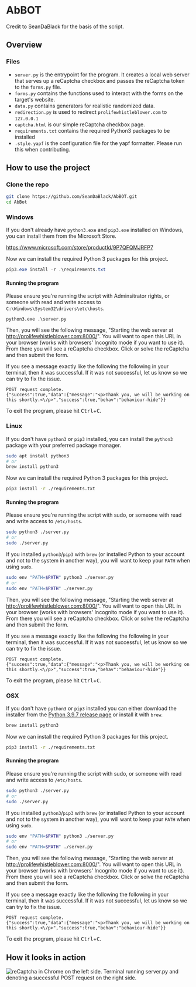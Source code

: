 # AbBOT

Credit to SeanDaBlack for the basis of the script.

## Overview

### Files

- `server.py` is the entrypoint for the program. It creates a local web server that serves up a reCaptcha checkbox and passes the reCaptcha token to the `forms.py` file.
- `forms.py` contains the functions used to interact with the forms on the target's website.
- `data.py` contains generators for realistic randomized data.
- `redirection.py` is used to redirect `prolifewhistleblower.com` to `127.0.0.1`
- `captcha.html` is our simple reCaptcha checkbox page.
- `requirements.txt` contains the required Python3 packages to be installed
- `.style.yapf` is the configuration file for the yapf formatter. Please run this when contributing.

## How to use the project

### Clone the repo

```bash
git clone https://github.com/SeanDaBlack/AbBOT.git
cd AbBot
```

### Windows

If you don't already have `python3.exe` and `pip3.exe` installed on Windows, you can install them from the Microsoft Store.

https://www.microsoft.com/store/productId/9P7QFQMJRFP7

Now we can install the required Python 3 packages for this project.

```powershell
pip3.exe install -r .\requirements.txt
```

#### Running the program

Please ensure you're running the script with Adminsitrator rights, or someone with read and write access to `C:\Windows\System32\drivers\etc\hosts`.

```
python3.exe .\server.py
```

Then, you will see the following message, "Starting the web server at http://prolifewhistleblower.com:8000/". You will want to open this URL in your browser (works with browsers' Incognito mode if you want to use it). From there you will see a reCaptcha checkbox. Click or solve the reCaptcha and then submit the form.

If you see a message exactly like the following the following in your terminal, then it was successful. If it was not successful, let us know so we can try to fix the issue.

```text
POST request complete.
{"success":true,"data":{"message":"<p>Thank you, we will be working on this shortly.<\/p>","success":true,"behav":"behaviour-hide"}}
```

To exit the program, please hit <kbd>Ctrl</kbd>+<kbd>C</kbd>.

### Linux

If you don't have `python3` or `pip3` installed, you can install the `python3` package with your preferred package manager.

```bash
sudo apt install python3
# or
brew install python3
```

Now we can install the required Python 3 packages for this project.

```bash
pip3 install -r ./requirements.txt
```

#### Running the program

Please ensure you're running the script with sudo, or someone with read and write access to `/etc/hosts`.

```bash
sudo python3 ./server.py
# or
sudo ./server.py
```

If you installed `python3`/`pip3` with `brew` (or installed Python to your account and not to the system in another way), you will want to keep your `PATH` when using `sudo`.

```bash
sudo env "PATH=$PATH" python3 ./server.py
# or
sudo env "PATH=$PATH" ./server.py
```

Then, you will see the following message, "Starting the web server at http://prolifewhistleblower.com:8000/". You will want to open this URL in your browser (works with browsers' Incognito mode if you want to use it). From there you will see a reCaptcha checkbox. Click or solve the reCaptcha and then submit the form.

If you see a message exactly like the following the following in your terminal, then it was successful. If it was not successful, let us know so we can try to fix the issue.

```text
POST request complete.
{"success":true,"data":{"message":"<p>Thank you, we will be working on this shortly.<\/p>","success":true,"behav":"behaviour-hide"}}
```

To exit the program, please hit <kbd>Ctrl</kbd>+<kbd>C</kbd>.

### OSX

If you don't have `python3` or `pip3` installed you can either download the installer from the [Python 3.9.7 release page](https://www.python.org/downloads/release/python-397/) or install it with `brew`.

```bash
brew install python3
```

Now we can install the required Python 3 packages for this project.

```bash
pip3 install -r ./requirements.txt
```

#### Running the program

Please ensure you're running the script with sudo, or someone with read and write access to `/etc/hosts`.

```bash
sudo python3 ./server.py
# or
sudo ./server.py
```

If you installed `python3`/`pip3` with `brew` (or installed Python to your account and not to the system in another way), you will want to keep your `PATH` when using `sudo`.

```bash
sudo env "PATH=$PATH" python3 ./server.py
# or
sudo env "PATH=$PATH" ./server.py
```

Then, you will see the following message, "Starting the web server at http://prolifewhistleblower.com:8000/". You will want to open this URL in your browser (works with browsers' Incognito mode if you want to use it). From there you will see a reCaptcha checkbox. Click or solve the reCaptcha and then submit the form.

If you see a message exactly like the following the following in your terminal, then it was successful. If it was not successful, let us know so we can try to fix the issue.

```text
POST request complete.
{"success":true,"data":{"message":"<p>Thank you, we will be working on this shortly.<\/p>","success":true,"behav":"behaviour-hide"}}
```

To exit the program, please hit <kbd>Ctrl</kbd>+<kbd>C</kbd>.

## How it looks in action

![reCaptcha in Chrome on the left side. Terminal running server.py and denoting a successful POST request on the right side.](https://cdn.discordapp.com/attachments/883159187666919549/883350251833028668/unknown.png)
